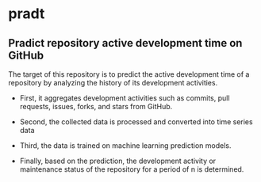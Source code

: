 # pradt
## Pradict repository active development time on GitHub

The target of this repository is to predict the active development time of a repository by analyzing the history of its development activities.

- First, it aggregates development activities such as commits, pull requests, issues, forks, and stars from GitHub.

- Second, the collected data is processed and converted into time series data

- Third, the data is trained on machine learning prediction models.

- Finally, based on the prediction, the development activity or maintenance status of the repository for a period of n is determined.

